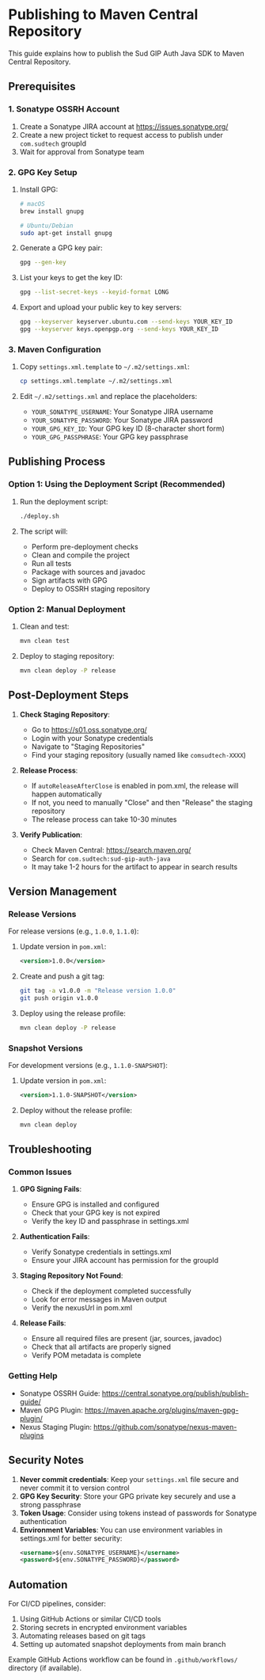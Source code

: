# Publishing to Maven Central Repository

This guide explains how to publish the Sud GIP Auth Java SDK to Maven Central Repository.

## Prerequisites

### 1. Sonatype OSSRH Account

1. Create a Sonatype JIRA account at https://issues.sonatype.org/
2. Create a new project ticket to request access to publish under `com.sudtech` groupId
3. Wait for approval from Sonatype team

### 2. GPG Key Setup

1. Install GPG:
   ```bash
   # macOS
   brew install gnupg
   
   # Ubuntu/Debian
   sudo apt-get install gnupg
   ```

2. Generate a GPG key pair:
   ```bash
   gpg --gen-key
   ```
   
3. List your keys to get the key ID:
   ```bash
   gpg --list-secret-keys --keyid-format LONG
   ```
   
4. Export and upload your public key to key servers:
   ```bash
   gpg --keyserver keyserver.ubuntu.com --send-keys YOUR_KEY_ID
   gpg --keyserver keys.openpgp.org --send-keys YOUR_KEY_ID
   ```

### 3. Maven Configuration

1. Copy `settings.xml.template` to `~/.m2/settings.xml`:
   ```bash
   cp settings.xml.template ~/.m2/settings.xml
   ```

2. Edit `~/.m2/settings.xml` and replace the placeholders:
   - `YOUR_SONATYPE_USERNAME`: Your Sonatype JIRA username
   - `YOUR_SONATYPE_PASSWORD`: Your Sonatype JIRA password
   - `YOUR_GPG_KEY_ID`: Your GPG key ID (8-character short form)
   - `YOUR_GPG_PASSPHRASE`: Your GPG key passphrase

## Publishing Process

### Option 1: Using the Deployment Script (Recommended)

1. Run the deployment script:
   ```bash
   ./deploy.sh
   ```

2. The script will:
   - Perform pre-deployment checks
   - Clean and compile the project
   - Run all tests
   - Package with sources and javadoc
   - Sign artifacts with GPG
   - Deploy to OSSRH staging repository

### Option 2: Manual Deployment

1. Clean and test:
   ```bash
   mvn clean test
   ```

2. Deploy to staging repository:
   ```bash
   mvn clean deploy -P release
   ```

## Post-Deployment Steps

1. **Check Staging Repository**:
   - Go to https://s01.oss.sonatype.org/
   - Login with your Sonatype credentials
   - Navigate to "Staging Repositories"
   - Find your staging repository (usually named like `comsudtech-XXXX`)

2. **Release Process**:
   - If `autoReleaseAfterClose` is enabled in pom.xml, the release will happen automatically
   - If not, you need to manually "Close" and then "Release" the staging repository
   - The release process can take 10-30 minutes

3. **Verify Publication**:
   - Check Maven Central: https://search.maven.org/
   - Search for `com.sudtech:sud-gip-auth-java`
   - It may take 1-2 hours for the artifact to appear in search results

## Version Management

### Release Versions

For release versions (e.g., `1.0.0`, `1.1.0`):

1. Update version in `pom.xml`:
   ```xml
   <version>1.0.0</version>
   ```

2. Create and push a git tag:
   ```bash
   git tag -a v1.0.0 -m "Release version 1.0.0"
   git push origin v1.0.0
   ```

3. Deploy using the release profile:
   ```bash
   mvn clean deploy -P release
   ```

### Snapshot Versions

For development versions (e.g., `1.1.0-SNAPSHOT`):

1. Update version in `pom.xml`:
   ```xml
   <version>1.1.0-SNAPSHOT</version>
   ```

2. Deploy without the release profile:
   ```bash
   mvn clean deploy
   ```

## Troubleshooting

### Common Issues

1. **GPG Signing Fails**:
   - Ensure GPG is installed and configured
   - Check that your GPG key is not expired
   - Verify the key ID and passphrase in settings.xml

2. **Authentication Fails**:
   - Verify Sonatype credentials in settings.xml
   - Ensure your JIRA account has permission for the groupId

3. **Staging Repository Not Found**:
   - Check if the deployment completed successfully
   - Look for error messages in Maven output
   - Verify the nexusUrl in pom.xml

4. **Release Fails**:
   - Ensure all required files are present (jar, sources, javadoc)
   - Check that all artifacts are properly signed
   - Verify POM metadata is complete

### Getting Help

- Sonatype OSSRH Guide: https://central.sonatype.org/publish/publish-guide/
- Maven GPG Plugin: https://maven.apache.org/plugins/maven-gpg-plugin/
- Nexus Staging Plugin: https://github.com/sonatype/nexus-maven-plugins

## Security Notes

1. **Never commit credentials**: Keep your `settings.xml` file secure and never commit it to version control
2. **GPG Key Security**: Store your GPG private key securely and use a strong passphrase
3. **Token Usage**: Consider using tokens instead of passwords for Sonatype authentication
4. **Environment Variables**: You can use environment variables in settings.xml for better security:
   ```xml
   <username>${env.SONATYPE_USERNAME}</username>
   <password>${env.SONATYPE_PASSWORD}</password>
   ```

## Automation

For CI/CD pipelines, consider:

1. Using GitHub Actions or similar CI/CD tools
2. Storing secrets in encrypted environment variables
3. Automating releases based on git tags
4. Setting up automated snapshot deployments from main branch

Example GitHub Actions workflow can be found in `.github/workflows/` directory (if available).